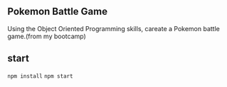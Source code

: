 ## Pokemon Battle Game

Using the Object Oriented Programming skills, careate a Pokemon battle game.(from my bootcamp)

## start
`npm install`
`npm start`
